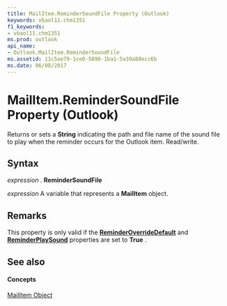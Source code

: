 ```yaml
---
title: MailItem.ReminderSoundFile Property (Outlook)
keywords: vbaol11.chm1351
f1_keywords:
- vbaol11.chm1351
ms.prod: outlook
api_name:
- Outlook.MailItem.ReminderSoundFile
ms.assetid: 11c5ae79-1ce0-5890-1ba1-5a39a88ecc6b
ms.date: 06/08/2017
---
```



# MailItem.ReminderSoundFile Property (Outlook)

Returns or sets a **String** indicating the path and file name of the sound file to play when the reminder occurs for the Outlook item. Read/write.


## Syntax

 _expression_ . **ReminderSoundFile**

 _expression_ A variable that represents a **MailItem** object.


## Remarks

This property is only valid if the **[ReminderOverrideDefault](mailitem-reminderoverridedefault-property-outlook.md)** and **[ReminderPlaySound](mailitem-reminderplaysound-property-outlook.md)** properties are set to **True** .


## See also


#### Concepts


[MailItem Object](mailitem-object-outlook.md)

